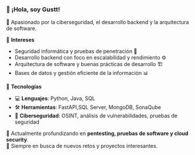 ### 👋 ¡Hola, soy Gustt!  
🚀 Apasionado por la ciberseguridad, el desarrollo backend y la arquitectura de software.  

🔹 **Intereses**
- Seguridad informática y pruebas de penetración 🔐  
- Desarrollo backend con foco en escalabilidad y rendimiento ⚙️  
- Arquitectura de software y buenas prácticas de desarrollo 🏗️  
- Bases de datos y gestión eficiente de la información 📊  

🔹 **Tecnologías** 
- 💻 **Lenguajes**: Python, Java, SQL  
- 🛠️ **Herramientas**: FastAPI,SQL Server, MongoDB, SonaQube
- 🔎 **Ciberseguridad**: OSINT, análisis de vulnerabilidades, pruebas de seguridad  

🌱 Actualmente profundizando en **pentesting, pruebas de software y cloud security**.  
📌 Siempre en busca de nuevos retos y proyectos interesantes.
<!---
Gusttowo/Gusttowo is a ✨ special ✨ repository because its `README.md` (this file) appears on your GitHub profile.
You can click the Preview link to take a look at your changes.
--->
